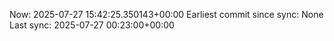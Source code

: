 Now: 2025-07-27 15:42:25.350143+00:00 Earliest commit since sync: None Last sync: 2025-07-27 00:23:00+00:00
